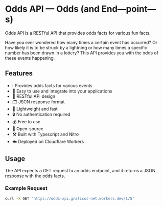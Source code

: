 # Odds API — Odds (and End—point—s)

Odds API is a RESTful API that provides odds facts for various fun facts.

Have you ever wondered how many times a certain event has occurred? Or how likely it is to be struck by a lightning or how many times a specific number has been drawn in a lottery? This API provides you with the odds of these events happening.

## Features

- ℹ️ Provides odds facts for various events
- 🥚 Easy to use and integrate into your applications
- 🚀 RESTful API design
- 🗂️ JSON response format
- 🌟 Lightweight and fast
- 🔒 No authentication required
- 💰 Free to use
- 📖 Open-source
- 🛠️ Built with Typescript and Nitro
- ☁️ Deployed on Cloudflare Workers

## Usage

The API expects a GET request to an odds endpoint, and it returns a JSON response with the odds facts.

### Example Request

```bash
curl -X GET "https://odds-api.graficos-net.workers.dev/1/5"
```
